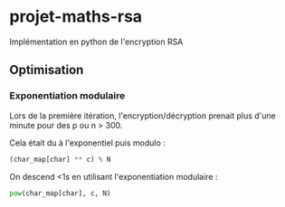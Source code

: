 # projet-maths-rsa

Implémentation en python de l'encryption RSA

## Optimisation

### Exponentiation modulaire

Lors de la première itération, l'encryption/décryption prenait plus d'une minute pour des p ou n > 300.

Cela était du à l'exponentiel puis modulo :

```python
(char_map[char] ** c) % N
```

On descend <1s en utilisant l'exponentiation modulaire :

```python
pow(char_map[char], c, N)
```
